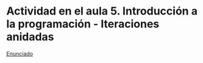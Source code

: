 # Actividad en el aula 5. Introducción a la programación - Iteraciones anidadas



[Enunciado](https://docs.google.com/document/d/1bsTY0mYwtUE_j9IcEONeATr20F2E_V6Y/preview)

